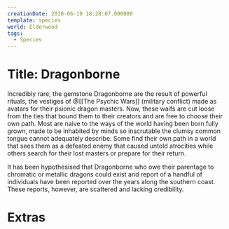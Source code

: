 ```yaml
---
creationDate: 2018-06-19 18:28:07.000000
template: species
world: Elderwood
tags:
  - Species
---
```



# Title: Dragonborne

Incredibly rare, the gemstone Dragonborne are the result of powerful rituals, the vestiges of @[[The Psychic Wars]] (military conflict) made as avatars for their psionic dragon masters. Now, these waifs are cut loose from the ties that bound them to their creators and are free to choose their own path. Most are naive to the ways of the world having been born fully grown, made to be inhabited by minds so inscrutable the clumsy common tongue cannot adequately describe. Some find their own path in a world that sees them as a defeated enemy that caused untold atrocities while others search for their lost masters or prepare for their return. 

It has been hypothesised that Dragonborne who owe their parentage to chromatic or metallic dragons could exist and report of a handful of individuals have been reported over the years along the southern coast. These reports, however, are scattered and lacking credibility.

# Extras

